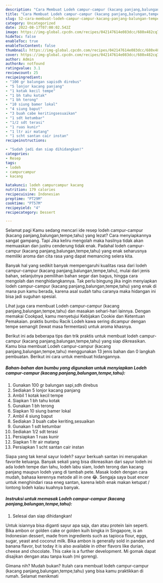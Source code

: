 ```yaml
---
description: "Cara Membuat Lodeh campur-campur (kacang panjang,balungan,tempe,tahu) yang Lezat Sekali}"
title: "Cara Membuat Lodeh campur-campur (kacang panjang,balungan,tempe,tahu) yang Lezat Sekali}"
slug: 52-cara-membuat-lodeh-campur-campur-kacang-panjang-balungan-tempe-tahu-yang-lezat-sekali
category: Uncategorized
date: 2022-08-17T07:00:02.542Z
image: https://img-global.cpcdn.com/recipes/042147614e083dcc/680x482cq70/lodeh-campur-campur-kacang-panjangbalungantempetahu-foto-resep-utama.jpg
hideToc: false
enableToc: true
enableTocContent: false
thumbnail: https://img-global.cpcdn.com/recipes/042147614e083dcc/680x482cq70/lodeh-campur-campur-kacang-panjangbalungantempetahu-foto-resep-utama.jpg
cover: https://img-global.cpcdn.com/recipes/042147614e083dcc/680x482cq70/lodeh-campur-campur-kacang-panjangbalungantempetahu-foto-resep-utama.jpg
author: Admin
authorAv: notfound
ratingvalue: 3.1
reviewcount: 25
recipeingredient:
- "100 gr balungan sapisdh direbus"
- "5 lonjor kacang panjang"
- "1 kotak kecil tempe"
- "1 bh tahu kotak"
- "1 bh terong"
- "10 siung bamer lokal"
- "4 siung baput"
- "3 buah cabe keritingsesuaikan"
- "1 sdt ketumbar"
- "1/2 sdt terasi"
- "1 ruas kunir"
- "1 ltr air matang"
- "1 scht santan cair instan"
recipeinstructions:

- "Sudah jadi dan siap dihidangkan!"
categories:
- Resep
tags:
- lodeh
- campurcampur
- kacang

katakunci: lodeh campurcampur kacang 
nutrition: 179 calories
recipecuisine: Indonesian
preptime: "PT29M"
cooktime: "PT57M"
recipeyield: "4"
recipecategory: Dessert

---
```



Selamat pagi Kamu sedang mencari ide resep lodeh campur-campur (kacang panjang,balungan,tempe,tahu) yang lezat? Cara menyiapkannya sangat gampang. Tapi Jika keliru mengolah maka hasilnya tidak akan memuaskan dan justru cenderung tidak enak. Padahal lodeh campur-campur (kacang panjang,balungan,tempe,tahu) yang enak seharusnya memiliki aroma dan cita rasa yang dapat memancing selera kita.


Banyak hal yang sedikit banyak mempengaruhi kualitas rasa dari lodeh campur-campur (kacang panjang,balungan,tempe,tahu), mulai dari jenis bahan, selanjutnya pemilihan bahan segar dan bagus, hingga cara mengolah dan menghidangkannya. Tak perlu bingung jika ingin menyiapkan lodeh campur-campur (kacang panjang,balungan,tempe,tahu) yang enak di mana pun kamu berada, karena asal sudah tahu caranya maka hidangan ini bisa jadi suguhan spesial.

Lihat juga cara membuat Lodeh campur-campur (kacang panjang,balungan,tempe,tahu) dan masakan sehari-hari lainnya. Dengan memakai Cookpad, kamu menyetujui Kebijakan Cookie dan Ketentuan Pemakaian. praktis bumbu Racik Lodeh kawa sering dicampur dengan tempe semangit (lewat masa fermentasi) untuk aroma khasnya.


Berikut ini ada beberapa tips dan trik praktis untuk membuat lodeh campur-campur (kacang panjang,balungan,tempe,tahu) yang siap dikreasikan. Kamu bisa membuat Lodeh campur-campur (kacang panjang,balungan,tempe,tahu) menggunakan 13 jenis bahan dan 0 langkah pembuatan. Berikut ini cara untuk membuat hidangannya.

<!--inarticleads1-->

##### Bahan-bahan dan bumbu yang digunakan untuk menyiapkan Lodeh campur-campur (kacang panjang,balungan,tempe,tahu):

1. Gunakan 100 gr balungan sapi,sdh direbus
1. Sediakan 5 lonjor kacang panjang
1. Ambil 1 kotak kecil tempe
1. Siapkan 1 bh tahu kotak
1. Gunakan 1 bh terong
1. Siapkan 10 siung bamer lokal
1. Ambil 4 siung baput
1. Sediakan 3 buah cabe keriting,sesuaikan
1. Gunakan 1 sdt ketumbar
1. Sediakan 1/2 sdt terasi
1. Persiapkan 1 ruas kunir
1. Siapkan 1 ltr air matang
1. Persiapkan 1 scht santan cair instan


Siapa yang tak kenal sayur lodeh? sayur berkuah santan ini merupakan favorite keluarga. Banyak sekali yang bisa dikreasikan dari sayur lodeh ini ada lodeh tempe dan tahu, lodeh labu siam, lodeh terong dan kacang panjang maupun lodeh yang di tambah pete. Masak lodeh dengan cara mudah, bahasa kerennya metode all in one 😂. Sengaja saya buat encer untuk menghindari rasa eneg santan, karena lebih enak makan ketupat / lontong lodeh kalau kuahnya banyak. 

<!--inarticleads2-->

##### Instruksi untuk memasak Lodeh campur-campur (kacang panjang,balungan,tempe,tahu):


1. Selesai dan siap dihidangkan!

Untuk isiannya bisa diganti sayur apa saja, dan atau protein lain seperti. Bika ambon or golden cake or golden kuih bingka in Singapore, is an Indonesian dessert, made from ingredients such as tapioca flour, eggs, sugar, yeast and coconut milk. Bika ambon is generally sold in pandan and banana flavor, but today it is also available in other flavors like durian, cheese and chocolate. This cake is a further development. Mi gomak dapat disajikan dengan atau tanpa kuah (mi goreng). 

Gimana nih? Mudah bukan? Itulah cara membuat lodeh campur-campur (kacang panjang,balungan,tempe,tahu) yang bisa kamu praktikkan di rumah. Selamat menikmati
